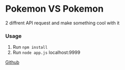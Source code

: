 <h1>Pokemon VS Pokemon</h1>

2 diffrent API request and make something cool with it

<h3>Usage</h3>

1. Run `npm install`<br>
2. Run `node app.js` localhost:9999


[Github](https://github.com/Larsnihlmark/Pokemon-API-request)
